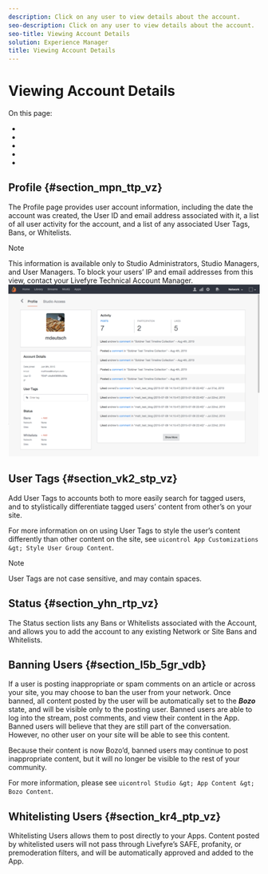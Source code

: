 ```yaml
---
description: Click on any user to view details about the account.
seo-description: Click on any user to view details about the account.
seo-title: Viewing Account Details
solution: Experience Manager
title: Viewing Account Details
---
```


# Viewing Account Details

On this page:

* [](#c_viewing_account_details/section_mpn_ttp_vz)
* [](#c_viewing_account_details/section_vk2_stp_vz)
* [](#c_viewing_account_details/section_yhn_rtp_vz)
* [](#c_viewing_account_details/section_l5b_5gr_vdb)
* [](#c_viewing_account_details/section_kr4_ptp_vz)
## Profile {#section_mpn_ttp_vz}

The Profile page provides user account information, including the date the account was created, the User ID and email address associated with it, a list of all user activity for the account, and a list of any associated User Tags, Bans, or Whitelists.

>[!NOTE]
>
>This information is available only to Studio Administrators, Studio Managers, and User Managers. To block your users’ IP and email addresses from this view, contact your Livefyre Technical Account Manager.
![](images/UsersProfile-1024x699.png)
## User Tags {#section_vk2_stp_vz}

Add User Tags to accounts both to more easily search for tagged users, and to stylistically differentiate tagged users’ content from other’s on your site.

For more information on on using User Tags to style the user’s content differently than other content on the site, see `uicontrol App Customizations &gt; Style User Group Content`.

>[!NOTE]
>
>User Tags are not case sensitive, and may contain spaces.
## Status {#section_yhn_rtp_vz}

The Status section lists any Bans or Whitelists associated with the Account, and allows you to add the account to any existing Network or Site Bans and Whitelists.

## Banning Users {#section_l5b_5gr_vdb}

If a user is posting inappropriate or spam comments on an article or across your site, you may choose to ban the user from your network. Once banned, all content posted by the user will be automatically set to the ***Bozo*** state, and will be visible only to the posting user. Banned users are able to log into the stream, post comments, and view their content in the App. Banned users will believe that they are still part of the conversation. However, no other user on your site will be able to see this content.

Because their content is now Bozo’d, banned users may continue to post inappropriate content, but it will no longer be visible to the rest of your community.

For more information, please see `uicontrol Studio &gt; App Content &gt; Bozo Content`.

## Whitelisting Users {#section_kr4_ptp_vz}

Whitelisting Users allows them to post directly to your Apps. Content posted by whitelisted users will not pass through Livefyre’s SAFE, profanity, or premoderation filters, and will be automatically approved and added to the App.

